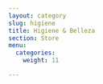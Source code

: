 ```yaml
---
layout: category
slug: higiene
title: Higiene & Belleza
section: Store
menu:
  categories:
    weight: 11

---
```

